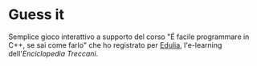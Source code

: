 # Guess it

Semplice gioco interattivo a supporto del corso "É facile programmare in C++, se sai come farlo" che ho registrato per [Edulia](https://edulia.it/), l'e-learning dell'*Enciclopedia Treccani*.


